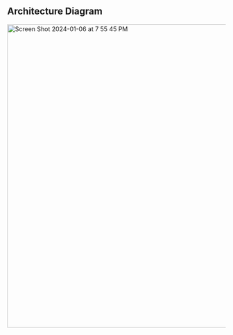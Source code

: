 ## Architecture Diagram
<img width="701" alt="Screen Shot 2024-01-06 at 7 55 45 PM" src="https://github.com/ktrudickm/coalfire/assets/77544161/e53affce-ee08-4478-a0cc-6fe58ffbe999">
